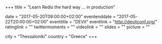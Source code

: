 +++
title = "Learn Redis the hard way ... in production"

date = "2017-05-20T09:00:00+02:00"
eventenddate = "2017-05-22T20:00:00+02:00"
eventtitle = "DEVit"
eventlink = "http://devitconf.org/"
ratinglink = ""
twittermoments = ""
videolink = ""
slides = ""
picture = ""

city = "Thessaloniki"
country = "Greece"
+++